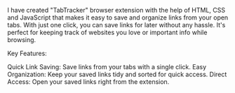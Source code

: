 I have created "TabTracker" browser extension with the help of HTML, CSS and JavaScript that makes it easy to save and organize links from your open tabs. With just one click, you can save links for later without any hassle. It's perfect for keeping track of websites you love or important info while browsing. 

Key Features:

Quick Link Saving: Save links from your tabs with a single click.
Easy Organization: Keep your saved links tidy and sorted for quick access.
Direct Access: Open your saved links right from the extension.
